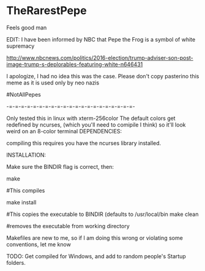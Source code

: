 # TheRarestPepe
Feels good man

EDIT: I have been informed by NBC that Pepe the Frog is a symbol of white supremacy

http://www.nbcnews.com/politics/2016-election/trump-adviser-son-post-image-trump-s-deplorables-featuring-white-n646431

I apologize, I had no idea this was the case. Please don't copy pasterino this meme as it is used only by neo nazis

\#NotAllPepes

-=-=-=-=-=-=-=-=-=-=-=-=-=-=-=-=-=-=-=-=-=-

Only tested this in linux with xterm-256color
The default colors get redefined by ncurses, (which you'll need to comipile I think) so it'll look weird on an 8-color terminal
DEPENDENCIES:

compiling this requires you have the ncurses library installed. 


INSTALLATION:

Make sure the BINDIR flag is correct, then:

make

  #This compiles

make install

  #This copies the executable to BINDIR (defaults to /usr/local/bin
make clean

  #removes the executable from working directory
  
Makefiles are new to me, so if I am doing this wrong or violating some conventions, let me know


TODO: Get compiled for Windows, and add to random people's Startup folders.
